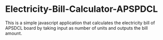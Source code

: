 # Electricity-Bill-Calculator-APSPDCL
This is a simple javascript application that calculates the electricity bill of APSDCL board by taking input as number of units and outputs the bill amount.
